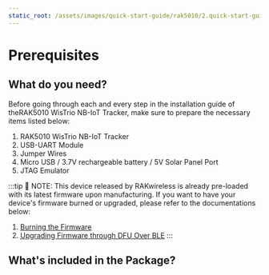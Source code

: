 ```yaml
---
static_root: /assets/images/quick-start-guide/rak5010/2.quick-start-guide
---
```

# Prerequisites

<rk-img
  :src="`${$frontmatter.static_root}/fqyo41hvkupnrljccsam.jpg`"
  width="50%"
  figure-number="1"
  caption="Front View of RAK5010"
/>

## What do you need?

Before going through each and every step in the installation guide of theRAK5010 WisTrio NB-IoT Tracker, make sure to prepare the necessary items listed below:

1. RAK5010 WisTrio NB-IoT Tracker
2. USB-UART Module
3. Jumper Wires
4. Micro USB / 3.7V rechargeable battery / 5V Solar Panel Port
5. JTAG Emulator

<rk-btn
  src="https://store.rakwireless.com/products/rak5010-nb-iot-tracker"
  label="Buy a RAK5010 WisTrio NB-IoT Tracker "
  _blank
/>

:::tip 📝 NOTE:
 This device released by RAKwireless is already pre-loaded with its latest firmware upon manufacturing. If you want to have your device's firmware burned or upgraded, please refer to the documentations below:
1. [Burning the Firmware](burning-the-firmware)
2. [Upgrading Firmware through DFU Over BLE](upgrading-firmware)
:::

## What's included in the Package?

<rk-img
  :src="`${$frontmatter.static_root}/rzoescy4hwuxkrcayggx.jpg`"
  width="100%"
  figure-number="2"
  caption="Included Items in RAK5010 Package"
/>  